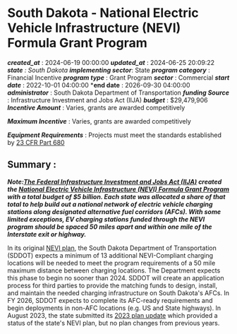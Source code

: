 # South Dakota - National Electric Vehicle Infrastructure (NEVI) Formula Grant Program 
 ***created_at*** : 2024-06-19 00:00:00 
 ***updated_at*** : 2024-06-25 20:09:22 
 ***state** : South Dakota 
 **implementing sector***: State 
 ***program category*** : Financial Incentive 
 ***program type*** : Grant Program 
 ***sector*** : Commercial 
 ***start date*** : 2022-10-01 04:00:00 
 ***end date** : 2026-09-30 04:00:00 
 ***administrator*** : South Dakota Department of Transportation 
 ***funding Source*** : Infrastructure Investment and Jobs Act (IIJA) 
 ***budget*** : $29,479,906 
 ***Incentive Amount*** : Varies, grants are awarded competitively

 
 ***Maximum Incentive*** : Varies, grants are awarded competitively

 
 ***Equipment Requirements*** : Projects must meet the standards established by [23 CFR Part
680](https://www.govinfo.gov/content/pkg/FR-2023-02-28/pdf/2023-03500.pdf)

 
 ## Summary : 
 **_Note:[The Federal Infrastructure Investment and Jobs Act
(IIJA)](https://www.congress.gov/117/plaws/publ58/PLAW-117publ58.pdf#page=993)
created the [National Electric Vehicle Infrastructure (NEVI) Formula Grant
Program](https://www.fhwa.dot.gov/environment/nevi/) with a total budget of $5
billion. Each state was allocated a share of that total to help build out a
national network of electric vehicle charging stations along designated
alternative fuel corridors (AFCs). With some limited exceptions, EV charging
stations funded through the NEVI program should be spaced 50 miles apart and
within one mile of the Interstate exit or highway._**

In its original [NEVI
plan](https://www.fhwa.dot.gov/environment/nevi/ev_deployment_plans/sd_nevi_plan.pdf),
the South Dakota Department of Transportation (SDDOT) expects a minimum of 13
additional NEVI-Compliant charging locations will be needed to meet the
program requirements of a 50 mile maximum distance between charging locations.
The Department expects this phase to begin no sooner than 2024. SDDOT will
create an application process for third parties to provide the matching funds
to design, install, and maintain the needed charging infrastructure on South
Dakota's AFCs. In FY 2026, SDDOT expects to complete its AFC-ready
requirements and begin deployments in non-AFC locations (e.g. US and State
highways). In August 2023, the state submitted its [2023 plan
update](https://dot.sd.gov/media/documents/SD%20DOT%20EV%20Implementation%20Plan%202023%20clean%208%201%202023_508%20Review.pdf)
which provided a status of the state's NEVI plan, but no plan changes from
previous years.

 
 